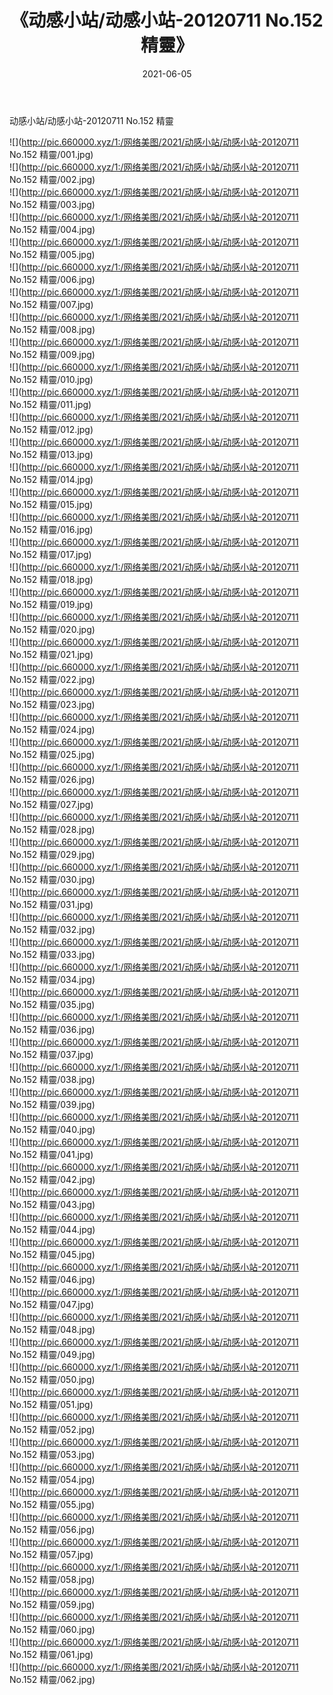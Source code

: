 ﻿---
layout: post
title:  《动感小站/动感小站-20120711 No.152 精靈》
date:   2021-06-05
img: http://pic.660000.xyz/1:/网络美图/2021/动感小站/动感小站-20120711 No.152 精靈/000.jpg
categories: [美女, 清纯, 唯美]
---

动感小站/动感小站-20120711 No.152 精靈

 ![](http://pic.660000.xyz/1:/网络美图/2021/动感小站/动感小站-20120711 No.152 精靈/001.jpg) <br>![](http://pic.660000.xyz/1:/网络美图/2021/动感小站/动感小站-20120711 No.152 精靈/002.jpg) <br>![](http://pic.660000.xyz/1:/网络美图/2021/动感小站/动感小站-20120711 No.152 精靈/003.jpg) <br>![](http://pic.660000.xyz/1:/网络美图/2021/动感小站/动感小站-20120711 No.152 精靈/004.jpg) <br>![](http://pic.660000.xyz/1:/网络美图/2021/动感小站/动感小站-20120711 No.152 精靈/005.jpg) <br>![](http://pic.660000.xyz/1:/网络美图/2021/动感小站/动感小站-20120711 No.152 精靈/006.jpg) <br>![](http://pic.660000.xyz/1:/网络美图/2021/动感小站/动感小站-20120711 No.152 精靈/007.jpg) <br>![](http://pic.660000.xyz/1:/网络美图/2021/动感小站/动感小站-20120711 No.152 精靈/008.jpg) <br>![](http://pic.660000.xyz/1:/网络美图/2021/动感小站/动感小站-20120711 No.152 精靈/009.jpg) <br>![](http://pic.660000.xyz/1:/网络美图/2021/动感小站/动感小站-20120711 No.152 精靈/010.jpg) <br>![](http://pic.660000.xyz/1:/网络美图/2021/动感小站/动感小站-20120711 No.152 精靈/011.jpg) <br>![](http://pic.660000.xyz/1:/网络美图/2021/动感小站/动感小站-20120711 No.152 精靈/012.jpg) <br>![](http://pic.660000.xyz/1:/网络美图/2021/动感小站/动感小站-20120711 No.152 精靈/013.jpg) <br>![](http://pic.660000.xyz/1:/网络美图/2021/动感小站/动感小站-20120711 No.152 精靈/014.jpg) <br>![](http://pic.660000.xyz/1:/网络美图/2021/动感小站/动感小站-20120711 No.152 精靈/015.jpg) <br>![](http://pic.660000.xyz/1:/网络美图/2021/动感小站/动感小站-20120711 No.152 精靈/016.jpg) <br>![](http://pic.660000.xyz/1:/网络美图/2021/动感小站/动感小站-20120711 No.152 精靈/017.jpg) <br>![](http://pic.660000.xyz/1:/网络美图/2021/动感小站/动感小站-20120711 No.152 精靈/018.jpg) <br>![](http://pic.660000.xyz/1:/网络美图/2021/动感小站/动感小站-20120711 No.152 精靈/019.jpg) <br>![](http://pic.660000.xyz/1:/网络美图/2021/动感小站/动感小站-20120711 No.152 精靈/020.jpg) <br>![](http://pic.660000.xyz/1:/网络美图/2021/动感小站/动感小站-20120711 No.152 精靈/021.jpg) <br>![](http://pic.660000.xyz/1:/网络美图/2021/动感小站/动感小站-20120711 No.152 精靈/022.jpg) <br>![](http://pic.660000.xyz/1:/网络美图/2021/动感小站/动感小站-20120711 No.152 精靈/023.jpg) <br>![](http://pic.660000.xyz/1:/网络美图/2021/动感小站/动感小站-20120711 No.152 精靈/024.jpg) <br>![](http://pic.660000.xyz/1:/网络美图/2021/动感小站/动感小站-20120711 No.152 精靈/025.jpg) <br>![](http://pic.660000.xyz/1:/网络美图/2021/动感小站/动感小站-20120711 No.152 精靈/026.jpg) <br>![](http://pic.660000.xyz/1:/网络美图/2021/动感小站/动感小站-20120711 No.152 精靈/027.jpg) <br>![](http://pic.660000.xyz/1:/网络美图/2021/动感小站/动感小站-20120711 No.152 精靈/028.jpg) <br>![](http://pic.660000.xyz/1:/网络美图/2021/动感小站/动感小站-20120711 No.152 精靈/029.jpg) <br>![](http://pic.660000.xyz/1:/网络美图/2021/动感小站/动感小站-20120711 No.152 精靈/030.jpg) <br>![](http://pic.660000.xyz/1:/网络美图/2021/动感小站/动感小站-20120711 No.152 精靈/031.jpg) <br>![](http://pic.660000.xyz/1:/网络美图/2021/动感小站/动感小站-20120711 No.152 精靈/032.jpg) <br>![](http://pic.660000.xyz/1:/网络美图/2021/动感小站/动感小站-20120711 No.152 精靈/033.jpg) <br>![](http://pic.660000.xyz/1:/网络美图/2021/动感小站/动感小站-20120711 No.152 精靈/034.jpg) <br>![](http://pic.660000.xyz/1:/网络美图/2021/动感小站/动感小站-20120711 No.152 精靈/035.jpg) <br>![](http://pic.660000.xyz/1:/网络美图/2021/动感小站/动感小站-20120711 No.152 精靈/036.jpg) <br>![](http://pic.660000.xyz/1:/网络美图/2021/动感小站/动感小站-20120711 No.152 精靈/037.jpg) <br>![](http://pic.660000.xyz/1:/网络美图/2021/动感小站/动感小站-20120711 No.152 精靈/038.jpg) <br>![](http://pic.660000.xyz/1:/网络美图/2021/动感小站/动感小站-20120711 No.152 精靈/039.jpg) <br>![](http://pic.660000.xyz/1:/网络美图/2021/动感小站/动感小站-20120711 No.152 精靈/040.jpg) <br>![](http://pic.660000.xyz/1:/网络美图/2021/动感小站/动感小站-20120711 No.152 精靈/041.jpg) <br>![](http://pic.660000.xyz/1:/网络美图/2021/动感小站/动感小站-20120711 No.152 精靈/042.jpg) <br>![](http://pic.660000.xyz/1:/网络美图/2021/动感小站/动感小站-20120711 No.152 精靈/043.jpg) <br>![](http://pic.660000.xyz/1:/网络美图/2021/动感小站/动感小站-20120711 No.152 精靈/044.jpg) <br>![](http://pic.660000.xyz/1:/网络美图/2021/动感小站/动感小站-20120711 No.152 精靈/045.jpg) <br>![](http://pic.660000.xyz/1:/网络美图/2021/动感小站/动感小站-20120711 No.152 精靈/046.jpg) <br>![](http://pic.660000.xyz/1:/网络美图/2021/动感小站/动感小站-20120711 No.152 精靈/047.jpg) <br>![](http://pic.660000.xyz/1:/网络美图/2021/动感小站/动感小站-20120711 No.152 精靈/048.jpg) <br>![](http://pic.660000.xyz/1:/网络美图/2021/动感小站/动感小站-20120711 No.152 精靈/049.jpg) <br>![](http://pic.660000.xyz/1:/网络美图/2021/动感小站/动感小站-20120711 No.152 精靈/050.jpg) <br>![](http://pic.660000.xyz/1:/网络美图/2021/动感小站/动感小站-20120711 No.152 精靈/051.jpg) <br>![](http://pic.660000.xyz/1:/网络美图/2021/动感小站/动感小站-20120711 No.152 精靈/052.jpg) <br>![](http://pic.660000.xyz/1:/网络美图/2021/动感小站/动感小站-20120711 No.152 精靈/053.jpg) <br>![](http://pic.660000.xyz/1:/网络美图/2021/动感小站/动感小站-20120711 No.152 精靈/054.jpg) <br>![](http://pic.660000.xyz/1:/网络美图/2021/动感小站/动感小站-20120711 No.152 精靈/055.jpg) <br>![](http://pic.660000.xyz/1:/网络美图/2021/动感小站/动感小站-20120711 No.152 精靈/056.jpg) <br>![](http://pic.660000.xyz/1:/网络美图/2021/动感小站/动感小站-20120711 No.152 精靈/057.jpg) <br>![](http://pic.660000.xyz/1:/网络美图/2021/动感小站/动感小站-20120711 No.152 精靈/058.jpg) <br>![](http://pic.660000.xyz/1:/网络美图/2021/动感小站/动感小站-20120711 No.152 精靈/059.jpg) <br>![](http://pic.660000.xyz/1:/网络美图/2021/动感小站/动感小站-20120711 No.152 精靈/060.jpg) <br>![](http://pic.660000.xyz/1:/网络美图/2021/动感小站/动感小站-20120711 No.152 精靈/061.jpg) <br>![](http://pic.660000.xyz/1:/网络美图/2021/动感小站/动感小站-20120711 No.152 精靈/062.jpg) <br>